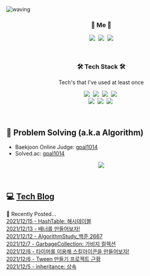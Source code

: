 ![waving](https://capsule-render.vercel.app/api?type=waving&height=200&text=Hyemi%20Oh&fontAlign=80&fontAlignY=40&color=gradient)

<h3 align="center">🍑 Me 🍑</h3>
<p align="center">
  <a href="https://www.instagram.com/charming_tuna/"><img src="https://img.shields.io/badge/Instagram-E4405F?logo=Instagram&logoColor=white&link=https://www.instagram.com/charming_tuna/"/></a>&nbsp
  <a href="https://www.twitch.tv/charming_tuna"><img src="https://img.shields.io/badge/Twitch-884DFF?logo=Twitch&logoColor=white&link=https://www.twitch.tv/charming_tuna"/></a>&nbsp
<img src="https://img.shields.io/badge/Gmail-d14836?logo=Gmail&logoColor=white&link=gpal1014@gmail.com"/>
</p>  

<br>

<h3 align="center">🛠 Tech Stack 🛠</h3>

<p align="center">Tech's that I've used at least once</p>

<p align="center">
  <img src="https://img.shields.io/badge/C++-00599C?style=flat-square&logo=C%2B%2B&logoColor=white">&nbsp 
  <img src="https://img.shields.io/badge/-C%23-F89B00?logo=Csharp&logoColor=white">&nbsp
  <img src="https://img.shields.io/badge/-Unity-2E2627?logo=Unity&logoColor=white">&nbsp
  <img src="https://img.shields.io/badge/git-FF9900?logo=git&logoColor=white"/>&nbsp
  <br>
  <img src="https://img.shields.io/badge/css-1572B6?logo=css3&logoColor=white"/>&nbsp
  <img src="https://img.shields.io/badge/-HTML5-FF5733?logo=HTML5&logoColor=white">&nbsp
  <img src="https://img.shields.io/badge/-hugo-2FBB92?logo=hugo&logoColor=white">&nbsp
</p>

<br>

## 📃 Problem Solving (a.k.a Algorithm)

- Baekjoon Online Judge: [gpal1014](https://www.acmicpc.net/user/gpal1014)
- Solved.ac: [gpal1014](https://solved.ac/profile/gpal1014)

<p align="center">
  <a href="https://solved.ac/profile/gpal1014"><img src="https://github-readme-solvedac-hyp3rflow.vercel.app/api/?handle=gpal1014"></a><br>
</p>

<br>

## 💻 <a href="https://ohhyemi.github.io/"> Tech Blog </a>
📔 Recently Posted...
<br>
[2021/12/15 - HashTable: 해시테이블](https://ohhyemi.github.io/posts/studying16_hash/) <br>
[2021/12/13 - 배너를 만들어보자!](https://ohhyemi.github.io/posts/studying15_snap/) <br>
[2021/12/12 - AlgorithmStudy_백준 2667](https://ohhyemi.github.io/posts/algorithm19_2667/) <br>
[2021/12/7 - GarbageCollection: 가비지 컬렉션](https://ohhyemi.github.io/posts/studying14_gc/) <br>
[2021/12/6 - 타이머를 이용해 스킬아이콘을 만들어보자!](https://ohhyemi.github.io/posts/studying13_timer/) <br>
[2021/12/6 - Tween 만들기 프로젝트 근황](https://ohhyemi.github.io/posts/studying12_tweenmaking/) <br>
[2021/12/5 - inheritance: 상속](https://ohhyemi.github.io/posts/studying11_inheritance/) <br>
